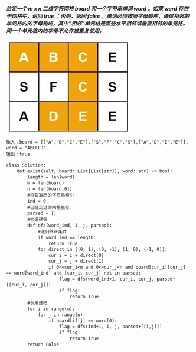 ***给定一个 m x n 二维字符网格 board 和一个字符串单词 word 。如果 word 存在于网格中，返回 true ；否则，返回 false 。单词必须按照字母顺序，通过相邻的单元格内的字母构成，其中“相邻”单元格是那些水平相邻或垂直相邻的单元格。同一个单元格内的字母不允许被重复使用。***

![algo11](./images/algo11.jpg)

```
输入：board = [["A","B","C","E"],["S","F","C","S"],["A","D","E","E"]], word = "ABCCED"
输出：true
```

```
class Solution:
    def exist(self, board: List[List[str]], word: str) -> bool:
        length = len(word)
        m = len(board)
        n = len(board[0])
        #将要遍历的字符串索引
        ind = 0
        #已经走过的网格坐标
        parsed = []
        #构造递归
        def dfs(word_ind, i, j, parsed):
            #递归终止条件
            if word_ind == length:
                return True
            for direct in [(0, 1), (0, -1), (1, 0), (-1, 0)]:
                cur_i = i + direct[0]
                cur_j = j + direct[1]
                if 0<=cur_i<m and 0<=cur_j<n and board[cur_i][cur_j] == word[word_ind] and [cur_i, cur_j] not in parsed:
                    flag = dfs(word_ind+1, cur_i, cur_j, parsed+[[cur_i, cur_j]])
                    if flag:
                        return True
        #调用递归
        for i in range(m):
            for j in range(n):
                if board[i][j] == word[0]:
                    flag = dfs(ind+1, i, j, parsed+[[i,j]])
                    if flag:
                        return True
        return False
```
